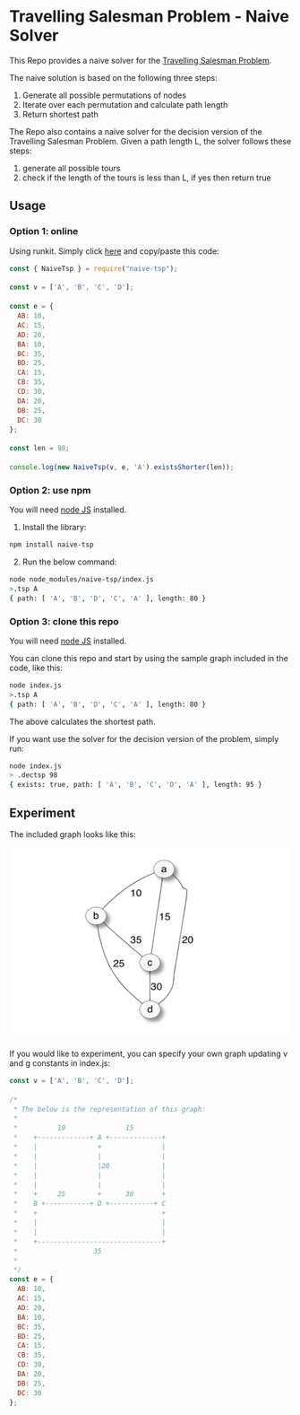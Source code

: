 # Travelling Salesman Problem - Naive Solver

This Repo provides a naive solver for the [Travelling Salesman Problem](https://en.wikipedia.org/wiki/Travelling_salesman_problem).

The naive solution is based on the following three steps:

1. Generate all possible permutations of nodes
2. Iterate over each permutation and calculate path length
3. Return shortest path

The Repo also contains a naive solver for the decision version of the Travelling Salesman Problem. Given a path length L, the solver follows these steps:

1. generate all possible tours
2. check if the length of the tours is less than L, if yes then return true

## Usage

### Option 1: online

Using runkit. Simply click [here](https://npm.runkit.com/naive-tsp) and copy/paste this code:
```javascript
const { NaiveTsp } = require("naive-tsp");

const v = ['A', 'B', 'C', 'D'];

const e = {
  AB: 10,
  AC: 15,
  AD: 20,
  BA: 10,
  BC: 35,
  BD: 25,
  CA: 15,
  CB: 35,
  CD: 30,
  DA: 20,
  DB: 25,
  DC: 30
};

const len = 98;

console.log(new NaiveTsp(v, e, 'A').existsShorter(len));

```

### Option 2: use npm

You will need [node JS](https://nodejs.org/en/) installed.

1. Install the library:
```sh
npm install naive-tsp
```
2. Run the below command:
```sh
node node_modules/naive-tsp/index.js
>.tsp A
{ path: [ 'A', 'B', 'D', 'C', 'A' ], length: 80 }
```

### Option 3: clone this repo

You will need [node JS](https://nodejs.org/en/) installed.

You can clone this repo and start by using the sample graph included in the code, like this:
```sh
node index.js
>.tsp A
{ path: [ 'A', 'B', 'D', 'C', 'A' ], length: 80 }
```
The above calculates the shortest path.

If you want use the solver for the decision version of the problem, simply run:
```sh
node index.js
> .dectsp 98
{ exists: true, path: [ 'A', 'B', 'C', 'D', 'A' ], length: 95 }
```

## Experiment

The included graph looks like this:

![graph](samplegraph.png)

If you would like to experiment, you can specify your own graph updating v and g constants in index.js:
```javascript
const v = ['A', 'B', 'C', 'D'];

/*
 * The below is the representation of this graph:
 *
 *          10               15
 *    +-------------+ A +-------------+
 *    |               +               |
 *    |               |               |
 *    |               |20             |
 *    |               |               |
 *    |               |               |
 *    +     25        +      30       +
 *    B +-----------+ D +-----------+ C
 *    +                               +
 *    |                               |
 *    |                               |
 *    +-------------------------------+
 *                   35
 *
 */
const e = {
  AB: 10,
  AC: 15,
  AD: 20,
  BA: 10,
  BC: 35,
  BD: 25,
  CA: 15,
  CB: 35,
  CD: 30,
  DA: 20,
  DB: 25,
  DC: 30
};
```

